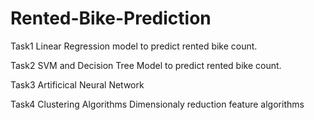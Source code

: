 # Rented-Bike-Prediction

Task1
Linear Regression model to predict rented bike count.

Task2
SVM and Decision Tree Model to predict rented bike count.

Task3
Artificical Neural Network

Task4
Clustering Algorithms
Dimensionaly reduction feature algorithms
